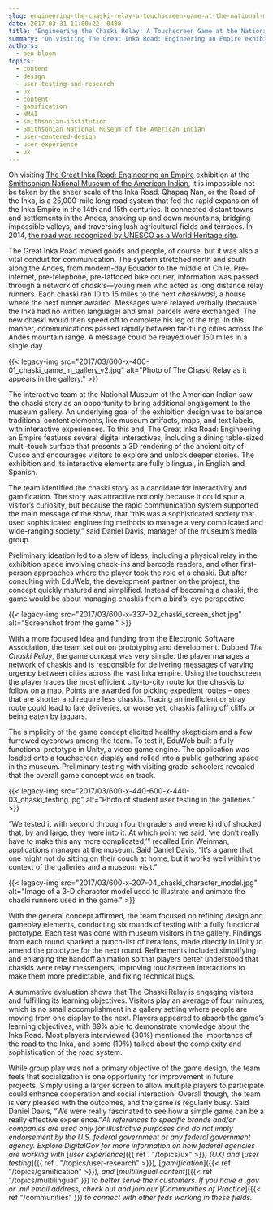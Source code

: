 ```yaml
---
slug: engineering-the-chaski-relay-a-touchscreen-game-at-the-national-museum-of-american-indian
date: 2017-03-31 11:00:22 -0400
title: 'Engineering the Chaski Relay: A Touchscreen Game at the National Museum of the American Indian'
summary: 'On visiting The Great Inka Road: Engineering an Empire exhibition at the Smithsonian National Museum of the American Indian, it is impossible not be taken by the sheer scale of the Inka Road. Qhapaq &Ntilde;an, or the Road of the Inka, is a 25,000-mile long road system that fed the rapid expansion of the Inka'
authors:
  - ben-bloom
topics:
  - content
  - design
  - user-testing-and-research
  - ux
  - content
  - gamification
  - NMAI
  - smithsonian-institution
  - Smithsonian National Museum of the American Indian
  - user-centered-design
  - user-experience
  - ux
---
```


On visiting [The Great Inka Road: Engineering an Empire](http://www.nmai.si.edu/explore/exhibitions/item/?id=945) exhibition at the [Smithsonian National Museum of the American Indian](http://www.nmai.si.edu/), it is impossible not be taken by the sheer scale of the Inka Road. Qhapaq Ñan, or the Road of the Inka, is a 25,000-mile long road system that fed the rapid expansion of the Inka Empire in the 14th and 15th centuries. It connected distant towns and settlements in the Andes, snaking up and down mountains, bridging impossible valleys, and traversing lush agricultural fields and terraces. In 2014, [the road was recognized by UNESCO as a World Heritage site](http://whc.unesco.org/en/list/1459).

The Great Inka Road moved goods and people, of course, but it was also a vital conduit for communication. The system stretched north and south along the Andes, from modern-day Ecuador to the middle of Chile. Pre-internet, pre-telephone, pre-tattooed bike courier, information was passed through a network of _chaskis_—young men who acted as long distance relay runners. Each chaski ran 10 to 15 miles to the next _chaskiwasi_, a house where the next runner awaited. Messages were relayed verbally (because the Inka had no written language) and small parcels were exchanged. The new chaski would then speed off to complete his leg of the trip. In this manner, communications passed rapidly between far-flung cities across the Andes mountain range. A message could be relayed over 150 miles in a single day.

{{< legacy-img src="2017/03/600-x-400-01\_chaski\_game\_in\_gallery_v2.jpg" alt="Photo of The Chaski Relay as it appears in the gallery." >}}

The interactive team at the National Museum of the American Indian saw the chaski story as an opportunity to bring additional engagement to the museum gallery. An underlying goal of the exhibition design was to balance traditional content elements, like museum artifacts, maps, and text labels, with interactive experiences. To this end, The Great Inka Road: Engineering an Empire features several digital interactives, including a dining table-sized multi-touch surface that presents a 3D rendering of the ancient city of Cusco and encourages visitors to explore and unlock deeper stories. The exhibition and its interactive elements are fully bilingual, in English and Spanish.

The team identified the chaski story as a candidate for interactivity and gamification. The story was attractive not only because it could spur a visitor’s curiosity, but because the rapid communication system supported the main message of the show, that “this was a sophisticated society that used sophisticated engineering methods to manage a very complicated and wide-ranging society,” said Daniel Davis, manager of the museum’s media group.

Preliminary ideation led to a slew of ideas, including a physical relay in the exhibition space involving check-ins and barcode readers, and other first-person approaches where the player took the role of a chaski. But after consulting with EduWeb, the development partner on the project, the concept quickly matured and simplified. Instead of becoming a chaski, the game would be about managing chaskis from a bird’s-eye perspective.

{{< legacy-img src="2017/03/600-x-337-02\_chaski\_screen_shot.jpg" alt="Screenshot from the game." >}}

With a more focused idea and funding from the Electronic Software Association, the team set out on prototyping and development. Dubbed _The Chaski Relay_, the game concept was very simple: the player manages a network of chaskis and is responsible for delivering messages of varying urgency between cities across the vast Inka empire. Using the touchscreen, the player traces the most efficient city-to-city route for the chaskis to follow on a map. Points are awarded for picking expedient routes – ones that are shorter and require less chaskis. Tracing an inefficient or stray route could lead to late deliveries, or worse yet, chaskis falling off cliffs or being eaten by jaguars.

The simplicity of the game concept elicited healthy skepticism and a few furrowed eyebrows among the team. To test it, EduWeb built a fully functional prototype in Unity, a video game engine. The application was loaded onto a touchscreen display and rolled into a public gathering space in the museum. Preliminary testing with visiting grade-schoolers revealed that the overall game concept was on track.

{{< legacy-img src="2017/03/600-x-440-600-x-440-03\_chaski\_testing.jpg" alt="Photo of student user testing in the galleries." >}}

“We tested it with second through fourth graders and were kind of shocked that, by and large, they were into it. At which point we said, ‘we don’t really have to make this any more complicated,’” recalled Erin Weinman, applications manager at the museum. Said Daniel Davis, “It’s a game that one might not do sitting on their couch at home, but it works well within the context of the galleries and a museum visit.”

{{< legacy-img src="2017/03/600-x-207-04\_chaski\_character_model.jpg" alt="Image of a 3-D character model used to illustrate and animate the chaski runners used in the game." >}}

With the general concept affirmed, the team focused on refining design and gameplay elements, conducting six rounds of testing with a fully functional prototype. Each test was done with museum visitors in the gallery. Findings from each round sparked a punch-list of iterations, made directly in Unity to amend the prototype for the next round. Refinements included simplifying and enlarging the handoff animation so that players better understood that chaskis were relay messengers, improving touchscreen interactions to make them more predictable, and fixing technical bugs.

A summative evaluation shows that The Chaski Relay is engaging visitors and fulfilling its learning objectives. Visitors play an average of four minutes, which is no small accomplishment in a gallery setting where people are moving from one display to the next. Players appeared to absorb the game’s learning objectives, with 89% able to demonstrate knowledge about the Inka Road. Most players interviewed (30%) mentioned the importance of the road to the Inka, and some (19%) talked about the complexity and sophistication of the road system.

While group play was not a primary objective of the game design, the team feels that socialization is one opportunity for improvement in future projects. Simply using a larger screen to allow multiple players to participate could enhance cooperation and social interaction. Overall though, the team is very pleased with the outcomes, and the game is regularly busy. Said Daniel Davis, “We were really fascinated to see how a simple game can be a really effective experience.”_All references to specific brands and/or companies are used only for illustrative purposes and do not imply endorsement by the U.S. federal government or any federal government agency._
_Explore DigitalGov for more information on how federal agencies are working with_ [_user experience_]({{ ref . "/topics/ux" >}}) _(UX) and_ [_user testing_]({{ ref . "/topics/user-research" >}})_,_ [_gamification_]({{< ref "/topics/gamification" >}})_, and_ [_multilingual content_]({{< ref "/topics/multilingual" }}) _to better serve their customers. If you have a .gov or .mil email address, check out and join our_ [_Communities of Practice_]({{< ref "/communities" }}) _to connect with other feds working in these fields._